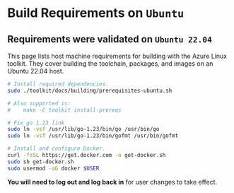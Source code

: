 
# Build Requirements on `Ubuntu`

## Requirements were validated on `Ubuntu 22.04`

This page lists host machine requirements for building with the Azure Linux toolkit. They cover building the toolchain, packages, and images on an Ubuntu 22.04 host.

```bash
# Install required dependencies.
sudo ./toolkit/docs/building/prerequisites-ubuntu.sh

# Also supported is:
#    make -C toolkit install-prereqs

# Fix go 1.23 link
sudo ln -vsf /usr/lib/go-1.23/bin/go /usr/bin/go
sudo ln -vsf /usr/lib/go-1.23/bin/gofmt /usr/bin/gofmt

# Install and configure Docker.
curl -fsSL https://get.docker.com -o get-docker.sh
sudo sh get-docker.sh
sudo usermod -aG docker $USER
```

**You will need to log out and log back in** for user changes to take effect.
